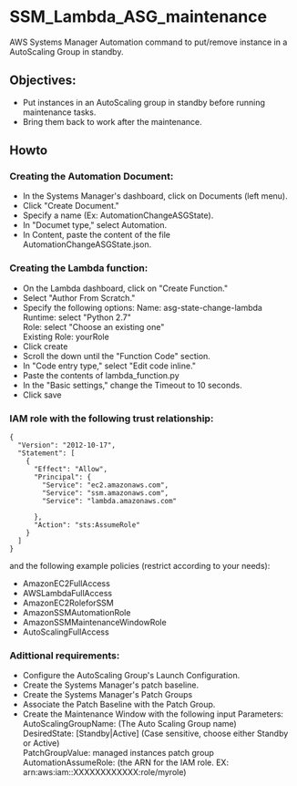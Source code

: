 # SSM_Lambda_ASG_maintenance
AWS Systems Manager Automation command to put/remove instance in a AutoScaling Group in standby.

## Objectives:
- Put instances in an AutoScaling group in standby before running maintenance tasks.
- Bring them back to work after the maintenance. 

## Howto

### Creating the Automation Document:
- In the Systems Manager's dashboard, click on Documents (left menu).
- Click "Create Document."
- Specify a name (Ex: AutomationChangeASGState).
- In "Documet type," select Automation.
- In Content, paste the content of the file AutomationChangeASGState.json.

### Creating the Lambda function:
- On the Lambda dashboard, click on "Create Function."
- Select "Author From Scratch."
- Specify the following options:
 Name: asg-state-change-lambda  
 Runtime: select "Python 2.7"  
 Role: select "Choose an existing one"  
 Existing Role: yourRole  
- Click create
- Scroll the down until the "Function Code" section.
- In "Code entry type," select "Edit code inline."
- Paste the contents of lambda_function.py 
- In the "Basic settings," change the Timeout to 10 seconds.
- Click save

### IAM role with the following trust relationship:
```
{
  "Version": "2012-10-17",
  "Statement": [
    {
      "Effect": "Allow",
      "Principal": {
        "Service": "ec2.amazonaws.com",
        "Service": "ssm.amazonaws.com",
        "Service": "lambda.amazonaws.com"

      },
      "Action": "sts:AssumeRole"
    }
  ]
}
```
and the following example policies (restrict according to your needs):
- AmazonEC2FullAccess
- AWSLambdaFullAccess
- AmazonEC2RoleforSSM
- AmazonSSMAutomationRole
- AmazonSSMMaintenanceWindowRole
- AutoScalingFullAccess

### Adittional requirements:
- Configure the AutoScaling Group's Launch Configuration.
- Create the Systems Manager's patch baseline.
- Create the Systems Manager's Patch Groups
- Associate the Patch Baseline with the Patch Group.
- Create the Maintenance Window with the following input Parameters:
 AutoScalingGroupName: (The Auto Scaling Group name)  
 DesiredState: [Standby|Active] (Case sensitive, choose either Standby or Active)  
 PatchGroupValue: managed instances patch group  
 AutomationAssumeRole: (the ARN for the IAM role. EX: arn:aws:iam::XXXXXXXXXXXX:role/myrole)  

